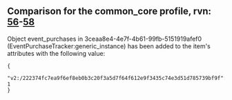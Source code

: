 ## Comparison for the common_core profile, rvn: [56](https://github.com/PRO100KatYT/FortniteProfileRevisions/tree/main/profiles/common_core/56%20common_core.json)-[58](https://github.com/PRO100KatYT/FortniteProfileRevisions/tree/main/profiles/common_core/58%20common_core.json)

Object event_purchases in 3ceaa8e4-4e7f-4b61-99fb-5151919afef0 (EventPurchaseTracker:generic_instance) has been added to the item's attributes with the following value:

```
{
  "v2:/222374fc7ea9f6ef8eb0b3c20f3a5d7f64f612e9f3435c74e3d51d785739bf9f": 1
}
```

<br><br>
